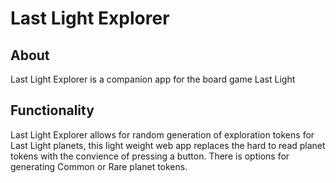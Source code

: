 # Last Light Explorer

## About
Last Light Explorer is a companion app for the board game Last Light

## Functionality
Last Light Explorer allows for random generation of exploration tokens for Last Light planets, this light weight web app replaces the hard to read planet tokens with the convience of pressing a button. There is options for generating Common or Rare planet tokens.